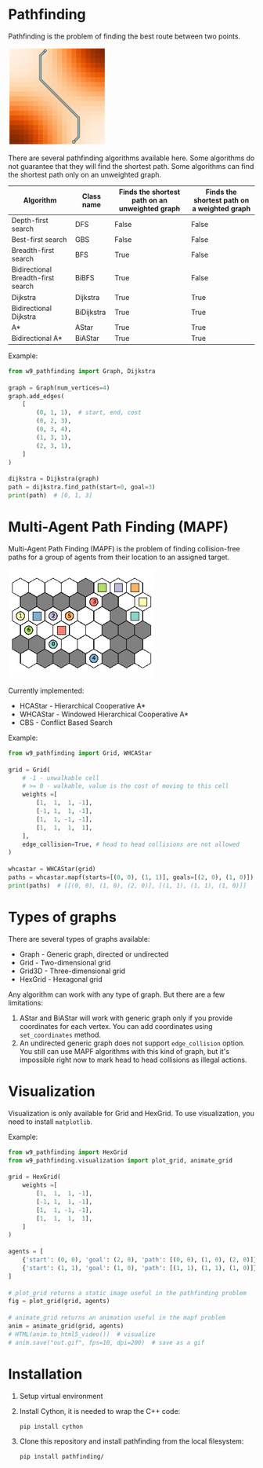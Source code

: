 # Pathfinding

Pathfinding is the problem of finding the best route between two points.

<p align="left">
    <img style="width:200px" src="images/pf_grid.png"/>
</p>

There are several pathfinding algorithms available here. Some algorithms do not guarantee that they will find the shortest path. Some algorithms can find the shortest path only on an unweighted graph.

| Algorithm   | Class name  | Finds the shortest path on an unweighted graph | Finds the shortest path on a weighted graph |
| ----------- | ----------- |----------- | ----------- |
| Depth-first search | DFS | False | False |
| Best-first search | GBS | False | False |
| Breadth-first search | BFS | True | False |
| Bidirectional Breadth-first search | BiBFS | True | False |
| Dijkstra | Dijkstra | True | True |
| Bidirectional Dijkstra | BiDijkstra | True | True |
| A* | AStar | True | True |
| Bidirectional A* | BiAStar | True | True |

Example:

```python
from w9_pathfinding import Graph, Dijkstra

graph = Graph(num_vertices=4)
graph.add_edges(
    [
        (0, 1, 1),  # start, end, cost
        (0, 2, 3),
        (0, 3, 4),
        (1, 3, 1),
        (2, 3, 1),
    ]
)

dijkstra = Dijkstra(graph)
path = dijkstra.find_path(start=0, goal=3)
print(path)  # [0, 1, 3]
```

# Multi-Agent Path Finding (MAPF)

Multi-Agent Path Finding (MAPF) is the problem of finding collision-free paths for a group of agents from their location to an assigned target.

<p align="left">
    <img style="width:300px" src="images/mapf_hex.gif"/>
</p>

Currently implemented:

- HCAStar - Hierarchical Cooperative A*
- WHCAStar - Windowed Hierarchical Cooperative A*
- CBS - Conflict Based Search

Example:

```python
from w9_pathfinding import Grid, WHCAStar

grid = Grid(
    # -1 - unwalkable cell
    # >= 0 - walkable, value is the cost of moving to this cell
    weights =[
        [1,  1,  1, -1],
        [-1, 1,  1, -1],
        [1,  1, -1, -1],
        [1,  1,  1,  1],
    ],
    edge_collision=True, # head to head collisions are not allowed
)

whcastar = WHCAStar(grid)
paths = whcastar.mapf(starts=[(0, 0), (1, 1)], goals=[(2, 0), (1, 0)])
print(paths)  # [[(0, 0), (1, 0), (2, 0)], [(1, 1), (1, 1), (1, 0)]]
```

# Types of graphs

There are several types of graphs available:

 - Graph - Generic graph, directed or undirected
 - Grid - Two-dimensional grid
 - Grid3D - Three-dimensional grid
 - HexGrid - Hexagonal grid

Any algorithm can work with any type of graph. But there are a few limitations:

1. AStar and BiAStar will work with generic graph only if you provide coordinates for each vertex. You can add coordinates using `set_coordinates` method.
2. An undirected generic graph does not support `edge_collision` option. You still can use MAPF algorithms with this kind of graph, but it's impossible right now to mark head to head collisions as illegal actions.

# Visualization

Visualization is only available for Grid and HexGrid. To use visualization, you need to install `matplotlib`.

Example:

```python
from w9_pathfinding import HexGrid
from w9_pathfinding.visualization import plot_grid, animate_grid

grid = HexGrid(
    weights =[
        [1,  1,  1, -1],
        [-1, 1,  1, -1],
        [1,  1, -1, -1],
        [1,  1,  1,  1],
    ]
)

agents = [
    {'start': (0, 0), 'goal': (2, 0), 'path': [(0, 0), (1, 0), (2, 0)]},
    {'start': (1, 1), 'goal': (1, 0), 'path': [(1, 1), (1, 1), (1, 0)]},
]

# plot_grid returns a static image useful in the pathfinding problem
fig = plot_grid(grid, agents)

# animate_grid returns an animation useful in the mapf problem
anim = animate_grid(grid, agents)
# HTML(anim.to_html5_video())  # visualize
# anim.save("out.gif", fps=10, dpi=200)  # save as a gif
```

# Installation

1. Setup virtual environment

2. Install Cython, it is needed to wrap the C++ code:

    ```bash
    pip install cython
    ```

3. Clone this repository and install pathfinding from the local filesystem:

    ```bash
    pip install pathfinding/
    ```
